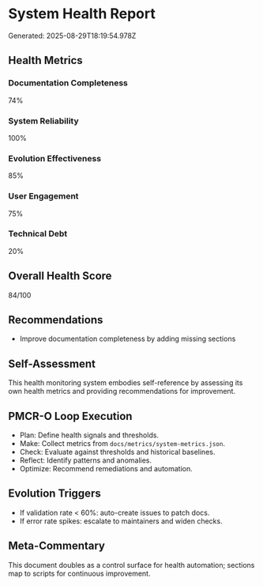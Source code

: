 # System Health Report

Generated: 2025-08-29T18:19:54.978Z

## Health Metrics

### Documentation Completeness
74%

### System Reliability
100%

### Evolution Effectiveness
85%

### User Engagement
75%

### Technical Debt
20%

## Overall Health Score

84/100

## Recommendations

- Improve documentation completeness by adding missing sections

## Self-Assessment

This health monitoring system embodies self-reference by assessing its own health metrics and providing recommendations for improvement.

## PMCR-O Loop Execution
- Plan: Define health signals and thresholds.
- Make: Collect metrics from `docs/metrics/system-metrics.json`.
- Check: Evaluate against thresholds and historical baselines.
- Reflect: Identify patterns and anomalies.
- Optimize: Recommend remediations and automation.

## Evolution Triggers
- If validation rate < 60%: auto-create issues to patch docs.
- If error rate spikes: escalate to maintainers and widen checks.

## Meta-Commentary
This document doubles as a control surface for health automation; sections map to scripts for continuous improvement.
